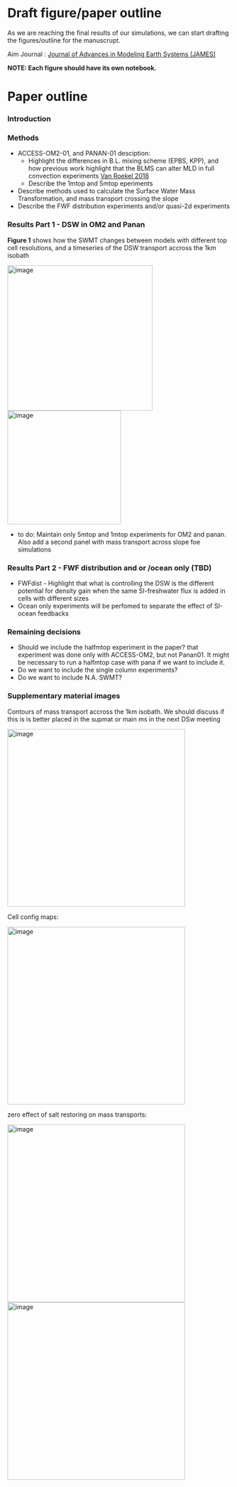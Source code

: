 # Draft figure/paper outline

As we are reaching the final results of our simulations, we can start drafting the figures/outline for the manuscrupt.

Aim Journal : [Journal of Advances in Modeling Earth Systems (JAMES)](https://agupubs.onlinelibrary.wiley.com/journal/19422466/journal-metrics)


**NOTE: Each figure should have its own notebook.**

# Paper outline

### Introduction

### Methods
  - ACCESS-OM2-01, and PANAN-01 desciption:
     - Highlight the differences in B.L. mixing scheme (EPBS, KPP), and how previous work highlight that the BLMS can alter MLD in full convection experiments [Van Roekel 2018](https://agupubs.onlinelibrary.wiley.com/doi/full/10.1029/2018MS001336)
     - Describe the 1mtop and 5mtop eperiments
  -  Describe methods used to calculate the Surface Water Mass Transformation, and mass transport crossing the slope
  -  Describe the FWF distribution experiments and/or quasi-2d experiments
    
### Results Part 1 - DSW in OM2 and Panan
**Figure 1** shows how the SWMT changes between models with different top cell resolutions, and a timeseries of the DSW transport accross the 1km isobath

<img width="327" alt="image" src="https://github.com/willaguiar/DSW-collaborative-project/assets/70033934/3eca1f06-bbdc-452f-8cfb-beff8321add3">
<img width="256" alt="image" src="https://github.com/willaguiar/DSW-collaborative-project/assets/70033934/167bfa6c-f73e-4000-a1ef-5e56f821822a">

  - to do: Maintain only 5mtop and 1mtop experiments for OM2 and panan. Also add a second panel with mass transport across slope foe simulations


### Results Part 2 - FWF distribution and or /ocean only (TBD)
  -  FWFdist - Highlight that what is controlling the DSW is the different potential for density gain when the same SI-freshwater flux is added in cells with different sizes
  -  Ocean only experiments will be perfomed to separate the effect of SI-ocean feedbacks

### Remaining decisions
  - Should we include the halfmtop experiment in the paper? that experiment was done only with ACCESS-OM2, but not Panan01. It might be necessary to run a halfmtop case with pana if we want to include it.
  - Do we want to include the single column experiments?
  - Do we want to include N.A. SWMT?

### Supplementary material images
Contours of mass transport accross the 1km isobath. We should discuss if this is is better placed in the supmat or main ms in the next DSw meeting

<img width="400" alt="image" src="https://github.com/willaguiar/DSW-collaborative-project/assets/70033934/ab31fa93-01f3-44d7-9e7a-fe657244fbd5">


Cell config maps:

<img width="400" alt="image" src="https://github.com/willaguiar/DSW-collaborative-project/assets/70033934/21152f23-98ee-49e7-8416-6d8081fc2833">


zero effect of salt restoring on mass transports:

<img width="400" alt="image" src="https://github.com/willaguiar/DSW-collaborative-project/assets/70033934/d609f2ed-588d-4232-a6b2-ac0535fc0585">

<img width="400" alt="image" src="https://github.com/willaguiar/DSW-collaborative-project/assets/70033934/73668070-c6a0-474a-8ee8-032f77e5ca86">

